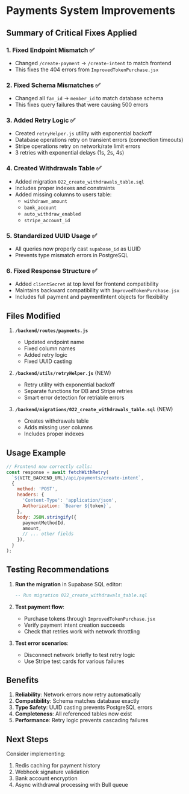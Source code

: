 # Payments System Improvements

## Summary of Critical Fixes Applied

### 1. Fixed Endpoint Mismatch ✅
- Changed `/create-payment` → `/create-intent` to match frontend
- This fixes the 404 errors from `ImprovedTokenPurchase.jsx`

### 2. Fixed Schema Mismatches ✅
- Changed all `fan_id` → `member_id` to match database schema
- This fixes query failures that were causing 500 errors

### 3. Added Retry Logic ✅
- Created `retryHelper.js` utility with exponential backoff
- Database operations retry on transient errors (connection timeouts)
- Stripe operations retry on network/rate limit errors
- 3 retries with exponential delays (1s, 2s, 4s)

### 4. Created Withdrawals Table ✅
- Added migration `022_create_withdrawals_table.sql`
- Includes proper indexes and constraints
- Added missing columns to users table:
  - `withdrawn_amount`
  - `bank_account`
  - `auto_withdraw_enabled`
  - `stripe_account_id`

### 5. Standardized UUID Usage ✅
- All queries now properly cast `supabase_id` as UUID
- Prevents type mismatch errors in PostgreSQL

### 6. Fixed Response Structure ✅
- Added `clientSecret` at top level for frontend compatibility
- Maintains backward compatibility with `ImprovedTokenPurchase.jsx`
- Includes full payment and paymentIntent objects for flexibility

## Files Modified

1. **`/backend/routes/payments.js`**
   - Updated endpoint name
   - Fixed column names
   - Added retry logic
   - Fixed UUID casting

2. **`/backend/utils/retryHelper.js`** (NEW)
   - Retry utility with exponential backoff
   - Separate functions for DB and Stripe retries
   - Smart error detection for retriable errors

3. **`/backend/migrations/022_create_withdrawals_table.sql`** (NEW)
   - Creates withdrawals table
   - Adds missing user columns
   - Includes proper indexes

## Usage Example

```javascript
// Frontend now correctly calls:
const response = await fetchWithRetry(
  `${VITE_BACKEND_URL}/api/payments/create-intent`,
  {
    method: 'POST',
    headers: {
      'Content-Type': 'application/json',
      Authorization: `Bearer ${token}`,
    },
    body: JSON.stringify({
      paymentMethodId,
      amount,
      // ... other fields
    }),
  }
);
```

## Testing Recommendations

1. **Run the migration** in Supabase SQL editor:
   ```sql
   -- Run migration 022_create_withdrawals_table.sql
   ```

2. **Test payment flow**:
   - Purchase tokens through `ImprovedTokenPurchase.jsx`
   - Verify payment intent creation succeeds
   - Check that retries work with network throttling

3. **Test error scenarios**:
   - Disconnect network briefly to test retry logic
   - Use Stripe test cards for various failures

## Benefits

1. **Reliability**: Network errors now retry automatically
2. **Compatibility**: Schema matches database exactly
3. **Type Safety**: UUID casting prevents PostgreSQL errors
4. **Completeness**: All referenced tables now exist
5. **Performance**: Retry logic prevents cascading failures

## Next Steps

Consider implementing:
1. Redis caching for payment history
2. Webhook signature validation
3. Bank account encryption
4. Async withdrawal processing with Bull queue